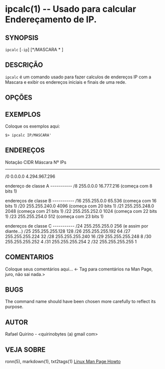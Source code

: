 ipcalc(1) -- Usado para calcular Endereçamento de IP.
===============================================


SYNOPSIS
--------

`ipcalc` [`-ip`] [*/MASCARA * ]

DESCRIÇÃO
---------

`ipcalc` é um comando usado para fazer calculos de endereços IP com a Mascara e exibir os endereços iniciais e finais de uma rede.

OPÇÕES
------


EXEMPLOS
--------

Coloque os exemplos aqui:

   `$> ipcalc IP/MASCARA'`


ENDEREÇOS
---------

Notação CIDR Máscara Nº IPs

-------------- ----------------- -------------
/0             0.0.0.0           4.294.967.296



endereço de classe A -----------
/8             255.0.0.0         16.777.216    (começa com 8 bits 1)


endereços de classe B -----------
/16            255.255.0.0       65.536        (começa com 16 bits 1)
/20            255.255.240.0     4096          (começa com 20 bits 1)
/21            255.255.248.0     2048          (começa com 21 bits 1)
/22            255.255.252.0     1024          (começa com 22 bits 1)
/23            255.255.254.0     512           (começa com 23 bits 1)


endereços de classe C -----------
/24            255.255.255.0     256           (e assim por diante...)
/25            255.255.255.128   128
/26            255.255.255.192   64
/27            255.255.255.224   32
/28            255.255.255.240   16
/29            255.255.255.248   8
/30            255.255.255.252   4
/31            255.255.255.254   2
/32            255.255.255.255   1

COMENTARIOS
-----------

Coloque seus comentários aqui...
<- Tag para comentários na Man Page, juro, não sai nada.>

BUGS
----

The command name should have been chosen more carefully to reflect its
purpose.

AUTOR
-----

Rafael Quirino - <quirinobytes (a) gmail com>

VEJA SOBRE
----------

ronn(5), markdown(1), txt2tags(1) [Linux Man Page Howto](
http://www.schweikhardt.net/man_page_howto.html)
